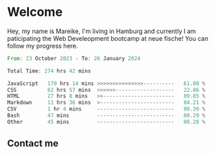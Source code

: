 # Welcome

Hey, my name is Mareike, I'm living in Hamburg and currently I am paticipating the Web Develeopment bootcamp at neue fische!
You can follow my progress here.

<!--START_SECTION:waka-->

```rust
From: 23 October 2023 - To: 26 January 2024

Total Time: 274 hrs 42 mins

JavaScript   170 hrs 14 mins >>>>>>>>>>>>>>>----------   61.80 %
CSS          62 hrs 57 mins  >>>>>>-------------------   22.86 %
HTML         27 hrs 8 mins   >>-----------------------   09.85 %
Markdown     11 hrs 36 mins  >------------------------   04.21 %
CSV          1 hr 4 mins     -------------------------   00.39 %
Bash         47 mins         -------------------------   00.29 %
Other        45 mins         -------------------------   00.28 %
```

<!--END_SECTION:waka-->

## Contact me



